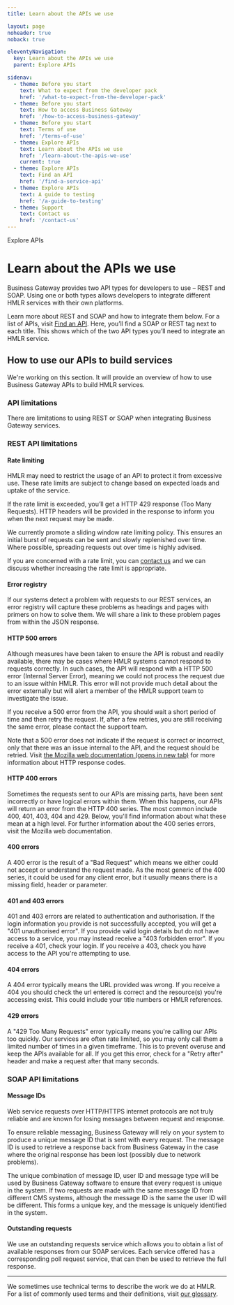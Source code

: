 ```yaml
---
title: Learn about the APIs we use

layout: page
noheader: true
noback: true

eleventyNavigation:
  key: Learn about the APIs we use
  parent: Explore APIs

sidenav:
  - theme: Before you start
    text: What to expect from the developer pack
    href: '/what-to-expect-from-the-developer-pack'
  - theme: Before you start
    text: How to access Business Gateway
    href: '/how-to-access-business-gateway'
  - theme: Before you start
    text: Terms of use
    href: '/terms-of-use'
  - theme: Explore APIs
    text: Learn about the APIs we use
    href: '/learn-about-the-apis-we-use'
    current: true
  - theme: Explore APIs
    text: Find an API
    href: '/find-a-service-api'
  - theme: Explore APIs
    text: A guide to testing
    href: '/a-guide-to-testing'
  - theme: Support
    text: Contact us 
    href: '/contact-us'
---
```


<span class="govuk-caption-xl">Explore APIs</span>
<h1 class="govuk-heading-xl">Learn about the APIs we use</h1>

<p class="govuk-body govuk-!-font-weight-regular">Business Gateway provides two API types for developers to use – REST and SOAP. Using one or both types allows developers to integrate different HMLR services with their own platforms.</p>
<p class="govuk-body govuk-!-font-weight-regular">Learn more about REST and SOAP and how to integrate them below. For a list of APIs, visit <a class="govuk-link" href="/find-a-service-api">Find an API</a>. Here, you’ll find a SOAP or REST tag next to each title. This shows which of the two API types you’ll need to integrate an HMLR service.</p>

<h2 class="govuk-heading-m">How to use our APIs to build services</h2>
<p class="govuk-body">We're working on this section. It will provide an overview of how to use Business Gateway APIs to build HMLR services.</p>


<h3 class="govuk-heading-m">API limitations</h3>
<p class="govuk-body">There are limitations to using REST or SOAP when integrating Business Gateway services.</p>


<h3 class="govuk-heading-m">REST API limitations</h3>

<h4 class="govuk-body govuk-!-font-weight-bold">Rate limiting</h4>
<p class="govuk-body">HMLR may need to restrict the usage of an API to protect it from excessive use. These rate limits are subject to change based on expected loads and uptake of the service.</p>
<p class="govuk-body">If the rate limit is exceeded, you’ll get a HTTP 429 response (Too Many Requests). HTTP headers will be provided in the response to inform you when the next request may be made.</p>
<p class="govuk-body">We currently promote a sliding window rate limiting policy. This ensures an initial burst of requests can be sent and slowly replenished over time. Where possible, spreading requests out over time is highly advised.</p>
<p class="govuk-body">If you are concerned with a rate limit, you can <a class="govuk-link"
    href="/contact-us">contact us</a> and we can discuss whether increasing the rate limit is appropriate.</p>

<h4 class="govuk-body govuk-!-font-weight-bold">Error registry</h4>
<p class="govuk-body">If our systems detect a problem with requests to our REST services, an error registry will capture these problems as headings and pages with primers on how to solve them. We will share a link to these problem pages from within the JSON response.</p>

<h4 class="govuk-body govuk-!-font-weight-bold">HTTP 500 errors</h4>
<p class="govuk-body">Although measures have been taken to ensure the API is robust and readily available, there may be cases where HMLR systems cannot respond to requests correctly. In such cases, the API will respond with a HTTP 500 error (Internal Server Error), meaning we could not process the request due to an issue within HMLR. This error will not provide much detail about the error externally but will alert a member of the HMLR support team to investigate the issue.</p>
<p class="govuk-body">If you receive a 500 error from the API, you should wait a short period of time and then retry the request. If, after a few retries, you are still receiving the same error, please contact the support team.</p>
<p class="govuk-body">Note that a 500 error does not indicate if the request is correct or incorrect, only that there was an issue internal to the API, and the request should be retried. Visit <a
    class="govuk-link" href="https://developer.mozilla.org/en-US/docs/Web/HTTP/Status" rel="noreferrer noopener"
    target="_blank">the Mozilla web documentation (opens in new tab)</a> for more information about HTTP response codes.</p>

<h4 class="govuk-heading-s">HTTP 400 errors</h4>
<p class="govuk-body">Sometimes the requests sent to our APIs are missing parts, have been sent incorrectly or have logical errors within them. When this happens, our APIs will return an error from the HTTP 400 series. The most common include 400, 401, 403, 404 and 429. Below, you'll find information about what these mean at a high level. For further information about the 400 series errors, visit the Mozilla web documentation.</p>

<h4 class="govuk-heading-s">400 errors</h4>
<p class="govuk-body">A 400 error is the result of a "Bad Request" which means we either could not accept or understand the request made. As the most generic of the 400 series, it could be used for any client error, but it usually means there is a missing field, header or parameter.</p>

<h4 class="govuk-heading-s">401 and 403 errors</h4>
<p class="govuk-body">401 and 403 errors are related to authentication and authorisation. If the login information you provide is not successfully accepted, you will get a "401 unauthorised error". If you provide valid login details but do not have access to a service, you may instead receive a "403 forbidden error". If you receive a 401, check your login. If you receive a 403, check you have access to the API you're attempting to use.</p>

<h4 class="govuk-heading-s">404 errors</h4>
<p class="govuk-body">A 404 error typically means the URL provided was wrong. If you receive a 404 you should check the url entered is correct and the resource(s) you're accessing exist. This could include your title numbers or HMLR references.</p>

<h4 class="govuk-heading-s">429 errors</h4>
<p class="govuk-body">A "429 Too Many Requests" error typically means you're calling our APIs too quickly. Our services are often rate limited, so you may only call them a limited number of times in a given timeframe. This is to prevent overuse and keep the APIs available for all. If you get this error, check for a "Retry after" header and make a request after that many seconds.</p>
            

<h3 class="govuk-heading-m">SOAP API limitations</h3>

<h4 class="govuk-body govuk-!-font-weight-bold">Message IDs</h4>
<p class="govuk-body">Web service requests over HTTP/HTTPS internet protocols are not truly reliable and are known for losing messages between request and response.</p>
<p class="govuk-body">To ensure reliable messaging, Business Gateway will rely on your system to produce a unique message ID that is sent with every request. The message ID is used to retrieve a response back from Business Gateway in the case where the original response has been lost (possibly due to network problems).</p>
<p class="govuk-body">The unique combination of message ID, user ID and message type will be used by Business Gateway software to ensure that every request is unique in the system. If two requests are made with the same message ID from different CMS systems, although the message ID is the same the user ID will be different. This forms a unique key, and the message is uniquely identified in the system.</p>

<h4 class="govuk-body govuk-!-font-weight-bold">Outstanding requests</h4>
<p class="govuk-body">We use an outstanding requests service which allows you to obtain a list of available responses from our SOAP services. Each service offered has a corresponding poll request service, that can then be used to retrieve the full response.</p>
<hr class="govuk-section-break govuk-section-break--m govuk-section-break--visible">
<p class="govuk-body govuk-!-font-weight-regular">We sometimes use technical terms to describe the work we do at HMLR. For a list of commonly used terms and their definitions, visit <a
    class="govuk-link" href="/glossary">our glossary</a>.</p>